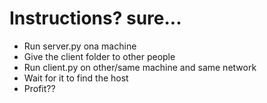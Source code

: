 # Instructions? sure...

* Run server.py ona machine
* Give the client folder to other people
* Run client.py on other/same machine and same network
* Wait for it to find the host
* Profit??